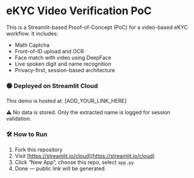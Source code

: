 # eKYC Video Verification PoC

This is a Streamlit-based Proof-of-Concept (PoC) for a video-based eKYC workflow. It includes:

- Math Captcha
- Front-of-ID upload and OCR
- Face match with video using DeepFace
- Live spoken digit and name recognition
- Privacy-first, session-based architecture

### 🟢 Deployed on Streamlit Cloud

This demo is hosted at: [ADD_YOUR_LINK_HERE]

⚠️ No data is stored. Only the extracted name is logged for session validation.

### 🛠 How to Run

1. Fork this repository
2. Visit [https://streamlit.io/cloud](https://streamlit.io/cloud)
3. Click “New App”, choose this repo, select `app.py`
4. Done — public link will be generated.
